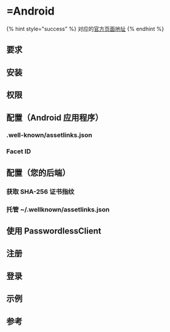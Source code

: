 # =Android

{% hint style="success" %}
对应的[官方页面地址](https://docs.passwordless.dev/guide/frontend/android.html)
{% endhint %}

## 要求 <a href="#requirements" id="requirements"></a>

## 安装 <a href="#installation" id="installation"></a>

## 权限 <a href="#permissions" id="permissions"></a>

## 配置（Android 应用程序） <a href="#configuration-android-application" id="configuration-android-application"></a>

### .well-known/assetlinks.json <a href="#well-known-assetlinks-json" id="well-known-assetlinks-json"></a>

### Facet ID <a href="#facet-id" id="facet-id"></a>

## 配置（您的后端） <a href="#configuration-your-back-end" id="configuration-your-back-end"></a>

### 获取 SHA-256 证书指纹 <a href="#obtaining-the-sha-256-certificate-fingerprints" id="obtaining-the-sha-256-certificate-fingerprints"></a>

### 托管 \~/.wellknown/assetlinks.json <a href="#host-well-known-assetlinks-json" id="host-well-known-assetlinks-json"></a>

## 使用 PasswordlessClient <a href="#using-the-passwordlessclient" id="using-the-passwordlessclient"></a>

## 注册 <a href="#registration" id="registration"></a>

## 登录 <a href="#logging-in" id="logging-in"></a>

## 示例 <a href="#sample" id="sample"></a>

## 参考 <a href="#references" id="references"></a>
